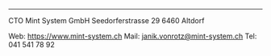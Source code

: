 ___

CTO
Mint System GmbH
Seedorferstrasse 29
6460 Altdorf

Web: https://www.mint-system.ch
Mail: janik.vonrotz@mint-system.ch
Tel: 041 541 78 92